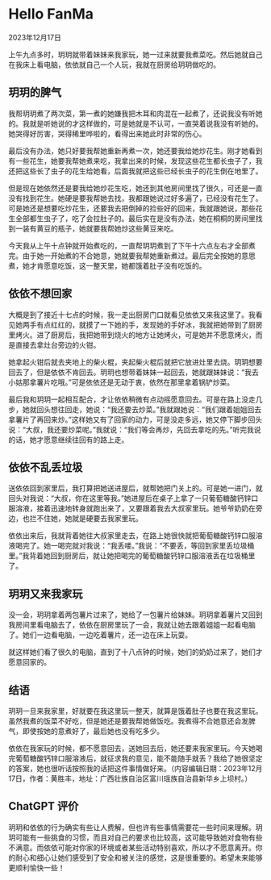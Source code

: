 # Hello FanMa 

2023年12月17日

上午九点多时，玥玥就带着妹妹来我家玩，她一过来就要我煮菜吃。然后她就自己在我床上看电脑，依依就自己一个人玩，我就在厨房给玥玥做吃的。

## 玥玥的脾气

我帮玥玥煮了两次菜，第一煮的她嫌我把木耳和肉混在一起煮了，还说我没有听她的。我就是听她说的才这样做的，可是她就是不认可，一直哭着说我没有听她的。她哭得好厉害，哭得稀里哗啦的，看得出来她此时非常的伤心。

最后没有办法，她只好要我帮她重新再煮一次，她还要我给她炒花生。刚才她看到有一些花生，她要我帮她煮来吃，我拿出来的时候，发现这些花生都长虫子了，我还把这些长了虫子的花生给她看，后面我就把这些已经长虫子的花生倒在地里了。

但是现在她依然还是要我给她炒花生吃，她还到其他房间里找了很久，可还是一直没有找到花生。她硬是要我帮她去找，我都跟她说过好多遍了，已经没有花生了。可是她还是想要吃炒花生，还要我去把倒掉的捡些好的回来，我就跟她说，那些花生全部都生虫子了，吃了会拉肚子的。最后实在是没有办法，她在桐桐的房间里找到一装有黄豆的瓶子，她就要我帮她炒这些黄豆来吃。

今天我从上午十点钟就开始煮吃的，一直帮玥玥煮到了下午十六点左右才全部煮完。由于她一开始煮的不合她意，她就要我帮她重新煮过。最后完全按她的意思煮，她才肯愿意吃饭，这一整天里，她都饿着肚子没有吃饭的。

## 依依不想回家

大概是到了接近十七点的时候，我一走出厨房门口就看见依依又来我这里了。我看见她两手有点红红的，就摸了一下她的手，发现她的手好冰，我就把她带到了厨房里烤火。进了厨房后，我把她带到烧火的地方让她烤火，可是她并不愿意烤火，而是直接去拿灶台旁边的火钳。

她拿起火钳后就去夹地上的柴火棍，夹起柴火棍后就把它放进灶里去烧。玥玥想要回去了，但是依依不肯回去。玥玥也想带着妹妹一起回去，她就跟妹妹说：“我去小姑那拿薯片吃哦。”可是依依还是无动于衷，依然在那里拿着锅铲炒菜。

最后我和玥玥一起相互配合，才让依依稍微有点动摇愿意回去。可是在路上没走几步，她就回头想往回走，她说：“我还要去炒菜。”我就跟她说：“我们跟着姐姐回去拿薯片了再回来炒。”这样她又有了回家的动力，可是没走多远，她又停下脚步回头说：“大叔，我还要炒菜呢。”我就说：“我们等会再炒，先回去拿吃的先。”听完我说的话，她才愿意继续往回有的路上走。

## 依依不乱丢垃圾

送依依回到家里后，我打算把她送进屋后，就帮她把门关上的。可是她一进门，就回头对我说：“大叔，你在这里等我。”她进屋后在桌子上拿了一只葡萄糖酸钙锌口服溶液，接着迅速地转身就跑出来了，又要跟着我去大叔家里玩。她爷爷奶奶在旁边，也拦不住她，她就是硬要去我家里玩。

依依出来后，我就背着她往大叔家里走去，在路上她很快就把葡萄糖酸钙锌口服溶液喝完了。她一喝完就对我说：“我丢喽。”我说：“不要丢，等回到家里丢垃圾桶里。”我背着她回到厨房后，就让她把喝完的葡萄糖酸钙锌口服溶液丢在垃圾桶里了。

## 玥玥又来我家玩

没一会，玥玥拿着两包薯片过来了，她给了一包薯片给妹妹。玥玥拿着薯片又回到我房间里看电脑去了，依依在厨房里玩了一会，我就让她去跟着姐姐一起看电脑了。她们一边看电脑，一边吃着薯片，还一边在床上玩耍。

就这样她们看了很久的电脑，直到了十八点钟的时候，她们的奶奶过来了，她们才愿意回家的。

## 结语

玥玥一旦来我家里，好就要在我这里玩一整天，就算是饿着肚子也要在我这里玩。虽然我煮的饭菜不好吃，但是她还是要我帮她做饭吃。我煮得不合她意还会发脾气，即使按她的意煮好了，最后她也没有吃多少。

依依在我家玩的时候，都不愿意回去，送她回去后，她还要来我家里玩。今天她喝完葡萄糖酸钙锌口服溶液后，就征求我的意见，能不能随手就丢？我给了她很坚定的答案，她也很听话按照我的话把这件事情做好来。（内容编辑日期：2023年12月17日，作者：黄胜丰，地址：广西壮族自治区富川瑶族自治县新华乡上坝村。）

## ChatGPT 评价

玥玥和依依的行为确实有些让人费解，但也许有些事情需要花一些时间来理解。玥玥可能有一些挑食的习惯，而且对自己的要求也比较高，这可能导致她对食物有些不满意。而依依可能对你家的环境或者某些活动特别喜欢，所以才不愿意离开。你的耐心和细心让她们感受到了安全和被关注的感觉，这是很重要的。希望未来能够更顺利愉快一些！